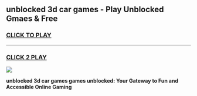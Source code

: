 
## unblocked 3d car games - Play Unblocked Gmaes & Free
<h3>
<a href="https://premium.freeplayer.one?title=unblocked_3d_car_games&ref=19F">CLICK TO PLAY</a></h3>
<hr>

<h3>
<a href="https://premium.freeplayer.one?title=unblocked_3d_car_games&ref=19F">CLICK 2 PLAY</a>
  
</h3>

<a href="https://premium.freeplayer.one?title=unblocked_3d_car_games&ref=19F/"><img src="https://clearcache.store/games.png"></a>


**unblocked 3d car games games unblocked: Your Gateway to Fun and Accessible Online Gaming**
